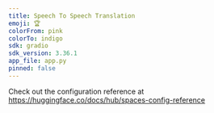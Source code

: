 ```yaml
---
title: Speech To Speech Translation
emoji: 🏆
colorFrom: pink
colorTo: indigo
sdk: gradio
sdk_version: 3.36.1
app_file: app.py
pinned: false
---
```


Check out the configuration reference at https://huggingface.co/docs/hub/spaces-config-reference
